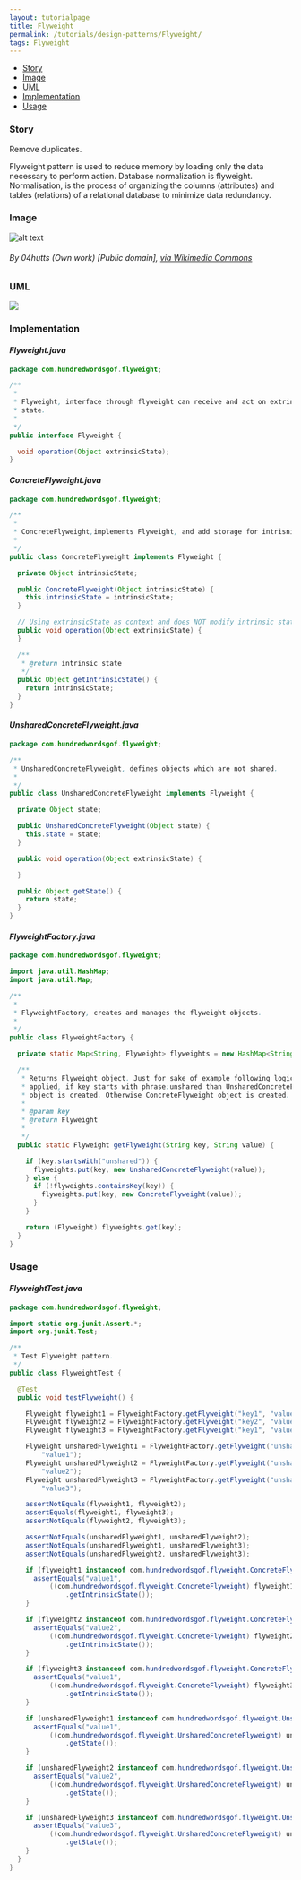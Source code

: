 ```yaml
---
layout: tutorialpage
title: Flyweight
permalink: /tutorials/design-patterns/Flyweight/
tags: Flyweight
---
```


* [Story](#Story)
* [Image](#Image)
* [UML](#UML)
* [Implementation](#Implementation)
* [Usage](#Usage)


###  <a id="Story"></a>Story 

Remove duplicates.

Flyweight pattern is used to reduce memory by loading only the data necessary to perform action.
Database normalization is flyweight. Normalisation, is the process of organizing the columns (attributes) and tables (relations) of a relational database to minimize data redundancy.





###  <a id="Image"></a>Image 


![alt text](http://www.design-patterns-stories.com/assets/img/image/flyweight.jpg "Database Normalization")  
###### By 04hutts (Own work) [Public domain], <a href="https://commons.wikimedia.org/wiki/File%3ANormalFormDiagram.png">via Wikimedia Commons</a>



###  <a id="UML"></a>UML
[![](http://www.design-patterns-stories.com/assets/img/uml/flyweight.png)](http://www.design-patterns-stories.com/assets/img/uml/flyweight.png)

###  <a id="Implementation"></a>Implementation 

#### *Flyweight.java* 
```java 
package com.hundredwordsgof.flyweight;

/**
 * 
 * Flyweight, interface through flyweight can receive and act on extrinsic
 * state.
 *
 */
public interface Flyweight {

  void operation(Object extrinsicState);
}
```

#### *ConcreteFlyweight.java* 
```java 
package com.hundredwordsgof.flyweight;

/**
 * 
 * ConcreteFlyweight,implements Flyweight, and add storage for intrisnic state.
 *
 */
public class ConcreteFlyweight implements Flyweight {

  private Object intrinsicState;

  public ConcreteFlyweight(Object intrinsicState) {
    this.intrinsicState = intrinsicState;
  }

  // Using extrinsicState as context and does NOT modify intrinsic state.
  public void operation(Object extrinsicState) {
  }

  /**
   * @return intrinsic state
   */
  public Object getIntrinsicState() {
    return intrinsicState;
  }
}
```

#### *UnsharedConcreteFlyweight.java* 
```java 
package com.hundredwordsgof.flyweight;

/**
 * UnsharedConcreteFlyweight, defines objects which are not shared.
 *
 */
public class UnsharedConcreteFlyweight implements Flyweight {

  private Object state;

  public UnsharedConcreteFlyweight(Object state) {
    this.state = state;
  }

  public void operation(Object extrinsicState) {

  }

  public Object getState() {
    return state;
  }
}
```

#### *FlyweightFactory.java* 
```java 
package com.hundredwordsgof.flyweight;

import java.util.HashMap;
import java.util.Map;

/**
 * 
 * FlyweightFactory, creates and manages the flyweight objects.
 *
 */
public class FlyweightFactory {

  private static Map<String, Flyweight> flyweights = new HashMap<String, Flyweight>();

  /**
   * Returns Flyweight object. Just for sake of example following logic is
   * applied, if key starts with phrase:unshared than UnsharedConcreteFlyweight
   * object is created. Otherwise ConcreteFlyweight object is created.
   * 
   * @param key
   * @return Flyweight
   * 
   */
  public static Flyweight getFlyweight(String key, String value) {

    if (key.startsWith("unshared")) {
      flyweights.put(key, new UnsharedConcreteFlyweight(value));
    } else {
      if (!flyweights.containsKey(key)) {
        flyweights.put(key, new ConcreteFlyweight(value));
      }
    }

    return (Flyweight) flyweights.get(key);
  }
}
```

###  <a id="Usage"></a>Usage 

#### *FlyweightTest.java* 
```java 
package com.hundredwordsgof.flyweight;

import static org.junit.Assert.*;
import org.junit.Test;

/**
 * Test Flyweight pattern.
 */
public class FlyweightTest {

  @Test
  public void testFlyweight() {

    Flyweight flyweight1 = FlyweightFactory.getFlyweight("key1", "value1");
    Flyweight flyweight2 = FlyweightFactory.getFlyweight("key2", "value2");
    Flyweight flyweight3 = FlyweightFactory.getFlyweight("key1", "value3");

    Flyweight unsharedFlyweight1 = FlyweightFactory.getFlyweight("unsharedKey1",
        "value1");
    Flyweight unsharedFlyweight2 = FlyweightFactory.getFlyweight("unsharedKey2",
        "value2");
    Flyweight unsharedFlyweight3 = FlyweightFactory.getFlyweight("unsharedKey1",
        "value3");

    assertNotEquals(flyweight1, flyweight2);
    assertEquals(flyweight1, flyweight3);
    assertNotEquals(flyweight2, flyweight3);

    assertNotEquals(unsharedFlyweight1, unsharedFlyweight2);
    assertNotEquals(unsharedFlyweight1, unsharedFlyweight3);
    assertNotEquals(unsharedFlyweight2, unsharedFlyweight3);

    if (flyweight1 instanceof com.hundredwordsgof.flyweight.ConcreteFlyweight) {
      assertEquals("value1",
          ((com.hundredwordsgof.flyweight.ConcreteFlyweight) flyweight1)
              .getIntrinsicState());
    }

    if (flyweight2 instanceof com.hundredwordsgof.flyweight.ConcreteFlyweight) {
      assertEquals("value2",
          ((com.hundredwordsgof.flyweight.ConcreteFlyweight) flyweight2)
              .getIntrinsicState());
    }

    if (flyweight3 instanceof com.hundredwordsgof.flyweight.ConcreteFlyweight) {
      assertEquals("value1",
          ((com.hundredwordsgof.flyweight.ConcreteFlyweight) flyweight3)
              .getIntrinsicState());
    }

    if (unsharedFlyweight1 instanceof com.hundredwordsgof.flyweight.UnsharedConcreteFlyweight) {
      assertEquals("value1",
          ((com.hundredwordsgof.flyweight.UnsharedConcreteFlyweight) unsharedFlyweight1)
              .getState());
    }

    if (unsharedFlyweight2 instanceof com.hundredwordsgof.flyweight.UnsharedConcreteFlyweight) {
      assertEquals("value2",
          ((com.hundredwordsgof.flyweight.UnsharedConcreteFlyweight) unsharedFlyweight2)
              .getState());
    }

    if (unsharedFlyweight3 instanceof com.hundredwordsgof.flyweight.UnsharedConcreteFlyweight) {
      assertEquals("value3",
          ((com.hundredwordsgof.flyweight.UnsharedConcreteFlyweight) unsharedFlyweight3)
              .getState());
    }
  }
}
```

